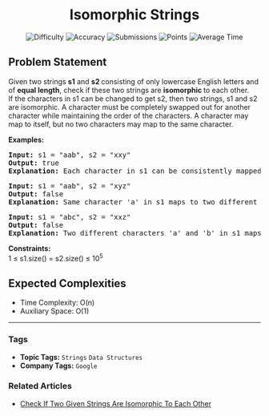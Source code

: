 <h1 align="center">Isomorphic Strings</h1>

<p align="center">
  <img alt="Difficulty" title="Difficulty" src="https://custom-icon-badges.demolab.com/badge/Difficulty: Easy-1F222E?style=for-the-badge&logoColor=white&logo=fire"/>
  <img alt="Accuracy" title="Accuracy" src="https://custom-icon-badges.demolab.com/badge/Accuracy: 34.21%25-1F222E?style=for-the-badge&logoColor=white&logo=target"/>
  <img alt="Submissions" title="Submissions" src="https://custom-icon-badges.demolab.com/badge/Submissions: 204K+-1F222E?style=for-the-badge&logoColor=white&logo=repo"/>
  <img alt="Points" title="Points" src="https://custom-icon-badges.demolab.com/badge/Points: 2-1F222E?style=for-the-badge&logoColor=white&logo=award"/>
  <img alt="Average Time" title="Average Time" src="https://custom-icon-badges.demolab.com/badge/Average%20Time: 30m-1F222E?style=for-the-badge&logoColor=white&logo=clock"/>
</p>

## Problem Statement

Given two strings <b>s1</b> and <b>s2 </b>consisting of only lowercase English letters and of <b>equal length</b>, check if these two strings are <b>isomorphic </b>to each other.<br>If the characters in s1 can be changed to get s2, then two strings, s1 and s2 are isomorphic. A character must be completely swapped out for another character while maintaining the order of the characters. A character may map to itself, but no two characters may map to the same character.

<b>Examples:</b>

<pre><b>Input: </b>s1 = "aab", s2 = "xxy"
<b>Output: </b>true<b>
Explanation: </b>Each character in s1 can be consistently mapped to a unique character in s2 (a → x, b → y).
</pre>

<pre><b>Input: </b>s1 = "aab", s2 = "xyz"
<b>Output: </b>false<b>
Explanation: </b>Same character 'a' in s1 maps to two different characters 'x' and 'y' in s2.</pre>

<pre><b>Input: </b>s1 = "abc", s2 = "xxz"
<b>Output: </b>false<b>
Explanation: </b>Two different characters 'a' and 'b' in s1 maps with same character 'x' in s2. </pre>

<b>Constraints:</b><br>1 ≤ s1.size() = s2.size() ≤ 10<sup>5</sup>

## Expected Complexities
- Time Complexity: O(n)
- Auxiliary Space: O(1)

<hr>

### Tags
- **Topic Tags:** `Strings` `Data Structures`
- **Company Tags:** `Google`

### Related Articles
- [Check If Two Given Strings Are Isomorphic To Each Other](https://www.geeksforgeeks.org/check-if-two-given-strings-are-isomorphic-to-each-other/)
